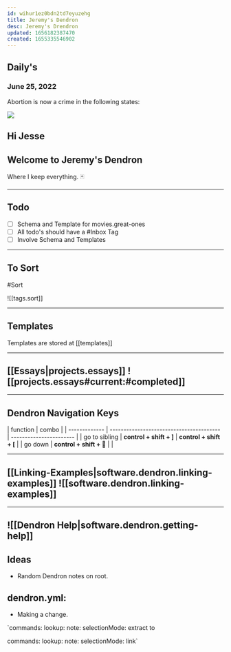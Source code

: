 ```yaml
---
id: wihur1ez0bdn2td7eyuzehg
title: Jeremy's Dendron
desc: Jeremy's Drendron
updated: 1656182387470
created: 1655335546902
---
```


## Daily's

### June 25, 2022

Abortion is now a crime in the following states:

![](/assets/images/2022-06-22-19-16-01.png)

## Hi Jesse

## Welcome to Jeremy's Dendron

Where I keep everything. 🃏

---

## Todo

- [ ] Schema and Template for movies.great-ones
- [ ] All todo's should have a #Inbox Tag
- [ ] Involve Schema and Templates

---

## To Sort

#Sort

![[tags.sort]]

---

## Templates

Templates are stored at [[templates]]

---

## [[Essays|projects.essays]] ![[projects.essays#current:#completed]]

---

## Dendron Navigation Keys

| function      | combo                                    |
| ------------- | ---------------------------------------- | ----------------------- |
| go to sibling | **control + shift + ]**                  | **control + shift + [** |
| go down       | **control + shift + :arrow_down_small:** |                         |

---

## [[Linking-Examples|software.dendron.linking-examples]] ![[software.dendron.linking-examples]]

---

## ![[Dendron Help|software.dendron.getting-help]]

## Ideas

- Random Dendron notes on root.

## dendron.yml:

- Making a change.

`commands:
lookup:
note:
selectionMode: extract
to

commands:
lookup:
note:
selectionMode: link`
